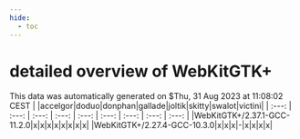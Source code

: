 ```yaml
---
hide:
  - toc
---
```


detailed overview of WebKitGTK+
===============================


This data was automatically generated on $Thu, 31 Aug 2023 at 11:08:02 CEST
| |accelgor|doduo|donphan|gallade|joltik|skitty|swalot|victini|
| :---: | :---: | :---: | :---: | :---: | :---: | :---: | :---: | :---: |
|WebKitGTK+/2.37.1-GCC-11.2.0|x|x|x|x|x|x|x|x|
|WebKitGTK+/2.27.4-GCC-10.3.0|x|x|x|-|x|x|x|x|
